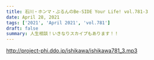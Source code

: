 ```yaml
---
title: 石川・ホンマ・ぶるんのBe-SIDE Your Life! vol.781-3
date: April 28, 2021
tags: ['2021', 'April 2021', 'vol.781']
draft: false
summary: 人生相談！いきなりスカイプもあります！！
---
```


http://project-phi.ddo.jp/ishikawa/ishikawa781_3.mp3
